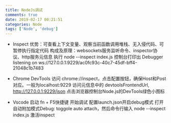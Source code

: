 ```yaml
---
title: NodeJs调试
comments: true
date: 2019-02-17 00:21:51
categories: Node
tags: ['Node', 'debug']
---
```

* Inspect
优势：可查看上下文变量、观察当前函数调用堆栈、无入侵代码、可暂停执行指定代码
构成及原理：websockets服务监听命令、inspector协议、http服务元信息
执行 node --inspect index.js
控制台打印出 Debugger listening on ws://127.0.0.1:9229/ac0fc93c-40c7-45df-bff4-21048c1b7483

* Chrome DevTools
访问 chrome://inspect，点击配置按钮，确保Host和Post对应。一般为localhost:9229
访问元信息中的 devtoolsFrontendUrl, http://127.0.0.1:9229/json
点击浏览器控制台Node.js的DevTools绿色小图标


* Vscode
启动 fn + F5快捷键 开始调试
配置launch.json开启debug模式
打开自动附加模式Debug: toggole auto attach，然后命令行输入 node --inspect index.js 激活inspect


